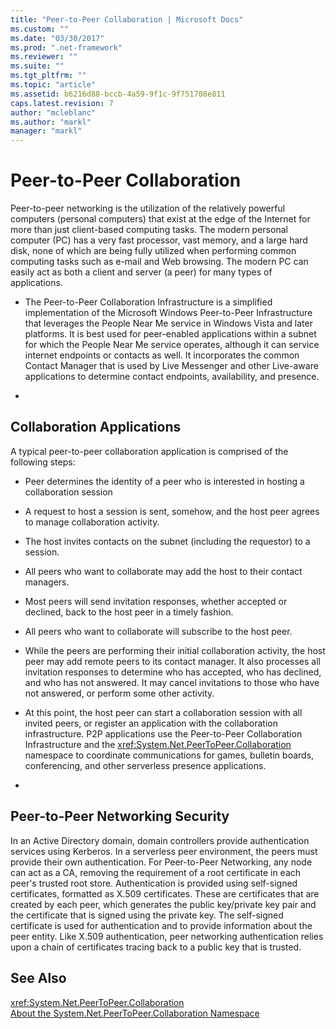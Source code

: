 ```yaml
---
title: "Peer-to-Peer Collaboration | Microsoft Docs"
ms.custom: ""
ms.date: "03/30/2017"
ms.prod: ".net-framework"
ms.reviewer: ""
ms.suite: ""
ms.tgt_pltfrm: ""
ms.topic: "article"
ms.assetid: b6216d88-bccb-4a59-9f1c-9f751708e811
caps.latest.revision: 7
author: "mcleblanc"
ms.author: "markl"
manager: "markl"
---
```

# Peer-to-Peer Collaboration
Peer-to-peer networking is the utilization of the relatively powerful computers (personal computers) that exist at the edge of the Internet for more than just client-based computing tasks. The modern personal computer (PC) has a very fast processor, vast memory, and a large hard disk, none of which are being fully utilized when performing common computing tasks such as e-mail and Web browsing. The modern PC can easily act as both a client and server (a peer) for many types of applications.  
  
-   The Peer-to-Peer Collaboration Infrastructure is a simplified implementation of the Microsoft Windows Peer-to-Peer Infrastructure that leverages the People Near Me service in Windows Vista and later platforms. It is best used for peer-enabled applications within a subnet for which the People Near Me service operates, although it can service internet endpoints or contacts as well. It incorporates the common Contact Manager that is used by Live Messenger and other Live-aware applications to determine contact endpoints, availability, and presence.  
  
-  
  
## Collaboration Applications  
 A typical peer-to-peer collaboration application is comprised of the following steps:  
  
-   Peer determines the identity of a peer who is interested in hosting a collaboration session  
  
-   A request to host a session is sent, somehow, and the host peer agrees to manage collaboration activity.  
  
-   The host invites contacts on the subnet (including the requestor) to a session.  
  
-   All peers who want to collaborate may add the host to their contact managers.  
  
-   Most peers will send invitation responses, whether accepted or declined, back to the host peer in a timely fashion.  
  
-   All peers who want to collaborate will subscribe to the host peer.  
  
-   While the peers are performing their initial collaboration activity, the host peer may add remote peers to its contact manager. It also processes all invitation responses to determine who has accepted, who has declined, and who has not answered.  It may cancel invitations to those who have not answered, or perform some other activity.  
  
-   At this point, the host peer can start a collaboration session with all invited peers, or register an application with the collaboration infrastructure.  P2P applications use the Peer-to-Peer Collaboration Infrastructure and the <xref:System.Net.PeerToPeer.Collaboration> namespace to coordinate communications for games, bulletin boards, conferencing, and other serverless presence applications.  
  
-  
  
## Peer-to-Peer Networking Security  
 In an Active Directory domain, domain controllers provide authentication services using Kerberos. In a serverless peer environment, the peers must provide their own authentication. For Peer-to-Peer Networking, any node can act as a CA, removing the requirement of a root certificate in each peer's trusted root store. Authentication is provided using self-signed certificates, formatted as X.509 certificates. These are certificates that are created by each peer, which generates the public key/private key pair and the certificate that is signed using the private key. The self-signed certificate is used for authentication and to provide information about the peer entity. Like X.509 authentication, peer networking authentication relies upon a chain of certificates tracing back to a public key that is trusted.  
  
## See Also  
 <xref:System.Net.PeerToPeer.Collaboration>   
 [About the System.Net.PeerToPeer.Collaboration Namespace](../../../docs/framework/network-programming/about-the-system-net-peertopeer-collaboration-namespace.md)